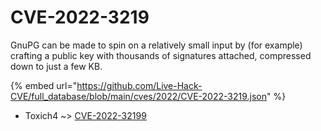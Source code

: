 # CVE-2022-3219

GnuPG can be made to spin on a relatively small input by (for example) crafting a public key with thousands of signatures attached, compressed down to just a few KB.

{% embed url="https://github.com/Live-Hack-CVE/full_database/blob/main/cves/2022/CVE-2022-3219.json" %}


* Toxich4 ~> [CVE-2022-32199](https://zeste.alice-snow.ru/2022/database/cve-2022-3219/cve-2022-32199-toxich4)